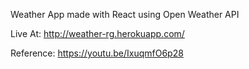 Weather App made with React using Open Weather API

Live At: 
http://weather-rg.herokuapp.com/

Reference:
https://youtu.be/IxuqmfO6p28
